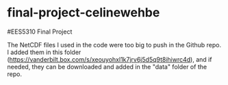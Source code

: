 # final-project-celinewehbe
#EES5310 Final Project

The NetCDF files I used in the code were too big to push in the Github repo. I added them in this folder (https://vanderbilt.box.com/s/xeouyohxl1k7jrv6j5d5q9t8ihiwrc4d),
and if needed, they can be downloaded and added in the "data" folder of the repo.
